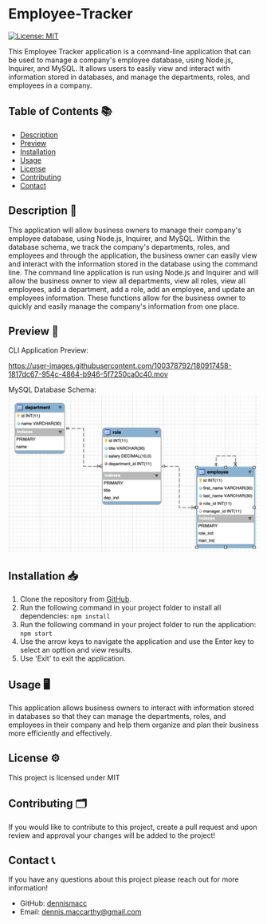 # Employee-Tracker
[![License: MIT](https://img.shields.io/badge/License-MIT-yellow.svg)](https://opensource.org/licenses/MIT)

This Employee Tracker application is a command-line application that can be used to manage a company's employee database, using Node.js, Inquirer, and MySQL. It allows users to easily view and interact with information stored in databases, and manage the departments, roles, and employees in a company.


## Table of Contents 📚  
  - [Description](#description)
  - [Preview](#preview)
  - [Installation](#installation)
  - [Usage](#usage)
  - [License](#license)
  - [Contributing](#contributing)
  - [Contact](#contact)


## Description 📝
This application will allow business owners to manage their company's employee database, using Node.js, Inquirer, and MySQL. Within the database schema, we track the company's departments, roles, and employees and through the application, the business owner can easily view and interact with the information stored in the database using the command line. The command line application is run using Node.js and Inquirer and will allow the business owner to view all departments, view all roles, view all employees, add a department, add a role, add an employee, and update an employees information. These functions allow for the business owner to quickly and easily manage the company's information from one place.


## Preview 📸
CLI Application Preview:


https://user-images.githubusercontent.com/100378792/180917458-1817dc67-954c-4864-b946-5f7250ca0c40.mov



MySQL Database Schema:
![alt text](./Assets/hw12_db.jpg)


## Installation 📥
1. Clone the repository from [GitHub](https://github.com/dennismacc/Employee-Tracker).
2. Run the following command in your project folder to install all dependencies:
    `npm install`
3. Run the following command in your project folder to run the application:
    `npm start`
4. Use the arrow keys to navigate the application and use the Enter key to select an opttion and view results. 
5. Use 'Exit' to exit the application.


## Usage 🖥
This application allows business owners to interact with information stored in databases so that they can manage the departments, roles, and employees in their company and help them organize and plan their business more efficiently and effectively.


## License ⚙️
 This project is licensed under MIT


## Contributing 🗂
 If you would like to contribute to this project, create a pull request and upon review and approval your changes will be added to the project!


## Contact 📞
 If you have any questions about this project please reach out for more information!
  - GitHub: [dennismacc](https://github.com/dennismacc)
  - Email: dennis.maccarthy@gmail.com
    
